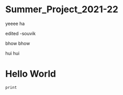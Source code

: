 # Summer_Project_2021-22

yeeee ha


edited -souvik


bhow bhow

hui hui


# Hello World

```
print
```

